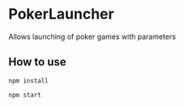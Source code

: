 # PokerLauncher
Allows launching of poker games with parameters

## How to use
 `npm install`

 `npm start`
